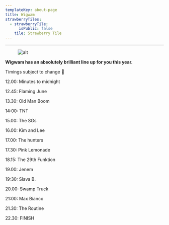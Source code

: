 ```yaml
---
templateKey: about-page
title: Wigwam
strawberryTiles:
  - strawberryTile:
      isPublic: false
    tile: Strawberry Tile
---
```

****

<figure><img src="https://res.cloudinary.com/strawberryfair/image/upload/v1654340803/WIGWAM_g2lwzm.jpg" alt="alt" class="html-embedded-image-medium"></figure>

**Wigwam has an absolutely brilliant line up for you this year.**

Timings subject to change 🙂

12.00: Minutes to midnight

12.45: Flaming June

13.30: Old Man Boom

14:00: TNT

15.00: The SGs

16.00: Kim and Lee

17.00: The hunters

17.30: Pink Lemonade

18.15: The 29th Funktion

19.00: Jenem

19:30: Slava B.

20.00: Swamp Truck

21:00: Max Bianco

21.30: The Routine

22.30: FINISH
